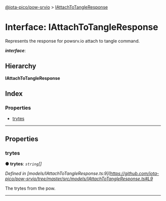 [@iota-pico/pow-srvio](../README.md) > [IAttachToTangleResponse](../interfaces/iattachtotangleresponse.md)

# Interface: IAttachToTangleResponse

Represents the response for powsrv.io attach to tangle command.

*__interface__*: 

## Hierarchy

**IAttachToTangleResponse**

## Index

### Properties

* [trytes](iattachtotangleresponse.md#trytes)

---

## Properties

<a id="trytes"></a>

###  trytes

**● trytes**: *`string`[]*

*Defined in [models/IAttachToTangleResponse.ts:9](https://github.com/iota-pico/pow-srvio/tree/master/src/models/IAttachToTangleResponse.ts#L9*

The trytes from the pow.

___

